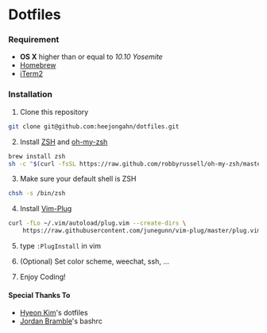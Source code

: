 # Dotfiles

### Requirement

- **OS X** higher than or equal to _10.10 Yosemite_
- [Homebrew](http://brew.sh/)
- [iTerm2](http://iterm2.com/)

### Installation

1. Clone this repository

  ```bash
  git clone git@github.com:heejongahn/dotfiles.git
  ```

2. Install [ZSH](http://www.zsh.org/) and [oh-my-zsh](https://github.com/robbyrussell/oh-my-zsh)

  ```bash
  brew install zsh
  sh -c "$(curl -fsSL https://raw.github.com/robbyrussell/oh-my-zsh/master/tools/install.sh)"
  ```

3. Make sure your default shell is ZSH

  ```bash
  chsh -s /bin/zsh
  ```

4. Install [Vim-Plug](https://github.com/junegunn/vim-plug)

  ```bash
  curl -fLo ~/.vim/autoload/plug.vim --create-dirs \
      https://raw.githubusercontent.com/junegunn/vim-plug/master/plug.vim
  ```

5. type `:PlugInstall` in vim

6. (Optional) Set color scheme, weechat, ssh, ...

7. Enjoy Coding!

#### Special Thanks To

- [Hyeon Kim](https://github.com/simnalamburt)'s dotfiles
- [Jordan Bramble](https://github.com/jbrambleDC)'s bashrc
